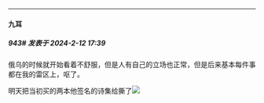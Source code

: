 
*****

####  九耳  
##### 943#       发表于 2024-2-12 17:39

俄乌的时候就开始看着不舒服，但是人有自己的立场也正常，但是后来基本每件事都在我的雷区上，呕了。

明天把当初买的两本他签名的诗集给撕了<img src="https://free.wzznft.com/i/2024/02/12/sqrvpl.jpg" referrerpolicy="no-referrer">

